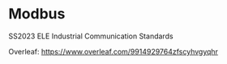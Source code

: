 # Modbus

SS2023 ELE Industrial Communication Standards

Overleaf: https://www.overleaf.com/9914929764zfscyhvgyqhr
